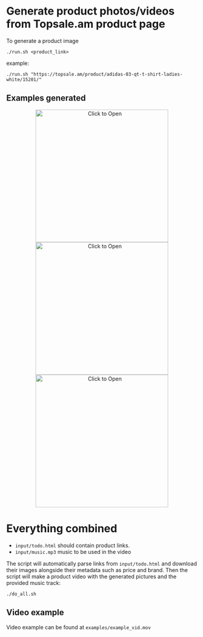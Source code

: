# Generate product photos/videos from Topsale.am product page

To generate a product image
```shell script
./run.sh <product_link>
```
example:
```shell script
./run.sh "https://topsale.am/product/adidas-03-qt-t-shirt-ladies-white/15201/"
```

## Examples generated
<p align="center">
  <img src="examples/standard/9b9f3dbc4006e8350a9cUntitled-1.png" height="350" width="350" title="Click to Open">
  <img src="examples/standard/8008bccdeefcfb7e8571tommmmmmmmmmmmmmm.png" height="350" width="350" title="Click to Open">
  <img src="examples/standard/b66c77c454bef8cb323baaa.png" height="350" width="350" title="Click to Open">
</p>

# Everything combined
- `input/todo.html` should contain product links.
- `input/music.mp3` music to be used in the video

The script will automatically parse links from `input/todo.html` and download their images alongside their metadata such as price and brand.
Then the script will make a product video with the generated pictures and the provided music track:
```shell script
./do_all.sh
```

## Video example

Video example can be found at `examples/example_vid.mov`
